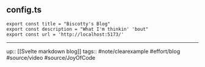 ## config.ts

```
export const title = "Biscotty's Blog"
export const description = "What I'm thinkin' 'bout"
export const url = 'http://localhost:5173/'
```


---
up:: [[Svelte markdown blog]]
tags:: #note/clearexample #effort/blog #source/video #source/JoyOfCode
